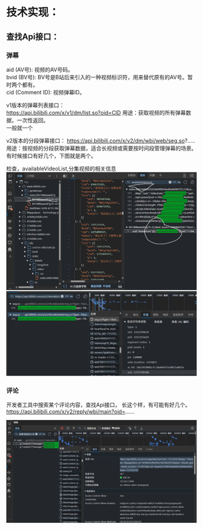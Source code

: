 # 技术实现：

## 查找Api接口：

### 弹幕
aid (AV号): 视频的AV号码。  
bvid (BV号): BV号是B站后来引入的一种视频标识符，用来替代原有的AV号。暂时两个都有。  
cid (Comment ID): 视频弹幕ID。  

v1版本的弹幕列表接口：  
https://api.bilibili.com/x/v1/dm/list.so?oid=CID
用途：获取视频的所有弹幕数据，一次性返回。  
一般就一个

v2版本的分段弹幕接口：
https://api.bilibili.com/x/v2/dm/wbi/web/seg.so?.....  
用途：按视频的分段获取弹幕数据，适合长视频或需要按时间段管理弹幕的场景。  
有时候接口有好几个，下图就是两个。


检查，availableVideoList,分集视频的相关信息
![alt text](image-1.png)
![alt text](image-2.png)



### 评论


开发者工具中搜索某个评论内容，查找Api接口，
长这个样，有可能有好几个。  
https://api.bilibili.com/x/v2/reply/wbi/main?oid=......

![alt text](image-3.png)
